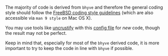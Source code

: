 The majority of code is derived from `bhyve` and therefore the general
coding style should follow the
[FreeBSD coding style guidelines](https://www.freebsd.org/cgi/man.cgi?query=style&sektion=9)
(which are also accessible via `man 9 style` on Mac OS X).

You may use tools like
[uncrustify](http://uncrustify.sourceforge.net/) with this
[config file](https://github.com/freebsd/pkg/blob/master/freebsd.cfg)
for *new* code, though the result may not be perfect.

Keep in mind that, especially for most of the `bhyve` derived code, it
is more important to try to keep the code in line with `bhyve` if
possible.
